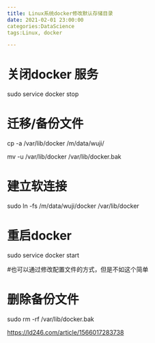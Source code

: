 ```yaml
---
title: Linux系统docker修改默认存储目录
date: 2021-02-01 23:00:00
categories:DataScience
tags:Linux, docker

---
```


# 关闭docker 服务

sudo service docker stop

# 迁移/备份文件

cp -a /var/lib/docker /m/data/wuji/

mv -u /var/lib/docker /var/lib/docker.bak

# 建立软连接

sudo ln -fs /m/data/wuji/docker /var/lib/docker

# 重启docker

sudo service docker start

#也可以通过修改配置文件的方式，但是不如这个简单

# 删除备份文件

sudo rm -rf /var/lib/docker.bak

https://ld246.com/article/1566017283738